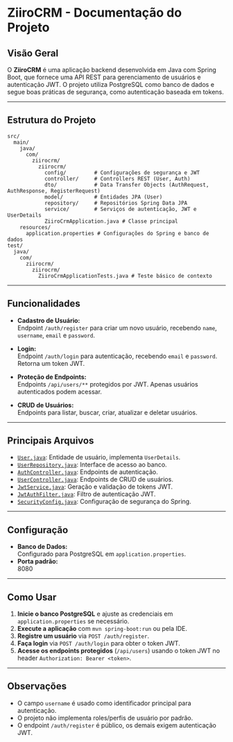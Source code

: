# ZiiroCRM - Documentação do Projeto

## Visão Geral

O **ZiiroCRM** é uma aplicação backend desenvolvida em Java com Spring Boot, que fornece uma API REST para gerenciamento de usuários e autenticação JWT. O projeto utiliza PostgreSQL como banco de dados e segue boas práticas de segurança, como autenticação baseada em tokens.

---

## Estrutura do Projeto

```
src/
  main/
    java/
      com/
        ziirocrm/
          ziirocrm/
            config/         # Configurações de segurança e JWT
            controller/     # Controllers REST (User, Auth)
            dto/            # Data Transfer Objects (AuthRequest, AuthResponse, RegisterRequest)
            model/          # Entidades JPA (User)
            repository/     # Repositórios Spring Data JPA
            service/        # Serviços de autenticação, JWT e UserDetails
            ZiiroCrmApplication.java # Classe principal
    resources/
      application.properties # Configurações do Spring e banco de dados
test/
  java/
    com/
      ziirocrm/
        ziirocrm/
          ZiiroCrmApplicationTests.java # Teste básico de contexto
```

---

## Funcionalidades

- **Cadastro de Usuário:**  
  Endpoint `/auth/register` para criar um novo usuário, recebendo `name`, `username`, `email` e `password`.

- **Login:**  
  Endpoint `/auth/login` para autenticação, recebendo `email` e `password`. Retorna um token JWT.

- **Proteção de Endpoints:**  
  Endpoints `/api/users/**` protegidos por JWT. Apenas usuários autenticados podem acessar.

- **CRUD de Usuários:**  
  Endpoints para listar, buscar, criar, atualizar e deletar usuários.

---

## Principais Arquivos

- [`User.java`](src/main/java/com/ziirocrm/ziirocrm/model/User.java): Entidade de usuário, implementa `UserDetails`.
- [`UserRepository.java`](src/main/java/com/ziirocrm/ziirocrm/repository/UserRepository.java): Interface de acesso ao banco.
- [`AuthController.java`](src/main/java/com/ziirocrm/ziirocrm/controller/AuthController.java): Endpoints de autenticação.
- [`UserController.java`](src/main/java/com/ziirocrm/ziirocrm/controller/UserController.java): Endpoints de CRUD de usuários.
- [`JwtService.java`](src/main/java/com/ziirocrm/ziirocrm/service/JwtService.java): Geração e validação de tokens JWT.
- [`JwtAuthFilter.java`](src/main/java/com/ziirocrm/ziirocrm/config/JwtAuthFilter.java): Filtro de autenticação JWT.
- [`SecurityConfig.java`](src/main/java/com/ziirocrm/ziirocrm/config/SecurityConfig.java): Configuração de segurança do Spring.

---

## Configuração

- **Banco de Dados:**  
  Configurado para PostgreSQL em `application.properties`.
- **Porta padrão:**  
  8080

---

## Como Usar

1. **Inicie o banco PostgreSQL** e ajuste as credenciais em `application.properties` se necessário.
2. **Execute a aplicação** com `mvn spring-boot:run` ou pela IDE.
3. **Registre um usuário** via `POST /auth/register`.
4. **Faça login** via `POST /auth/login` para obter o token JWT.
5. **Acesse os endpoints protegidos** (`/api/users`) usando o token JWT no header `Authorization: Bearer <token>`.

---

## Observações

- O campo `username` é usado como identificador principal para autenticação.
- O projeto não implementa roles/perfis de usuário por padrão.
- O endpoint `/auth/register` é público, os demais exigem autenticação JWT.